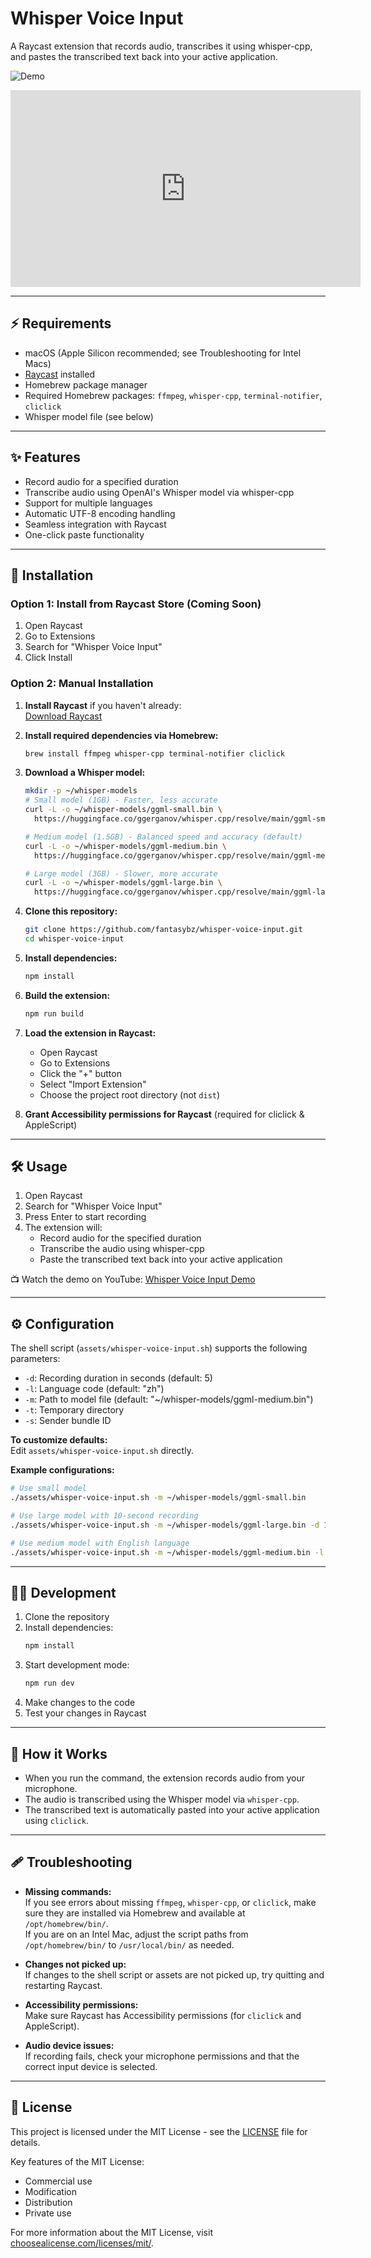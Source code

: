 # Whisper Voice Input

A Raycast extension that records audio, transcribes it using whisper-cpp, and pastes the transcribed text back into your active application.

![Demo](demo/demo.png)

<iframe width="560" height="315" src="https://www.youtube.com/embed/C_h3kMNlO6o" title="Whisper Voice Input Demo" frameborder="0" allow="accelerometer; autoplay; clipboard-write; encrypted-media; gyroscope; picture-in-picture" allowfullscreen></iframe>

---

## ⚡️ Requirements

- macOS (Apple Silicon recommended; see Troubleshooting for Intel Macs)
- [Raycast](https://www.raycast.com/) installed
- Homebrew package manager
- Required Homebrew packages: `ffmpeg`, `whisper-cpp`, `terminal-notifier`, `cliclick`
- Whisper model file (see below)

---

## ✨ Features

- Record audio for a specified duration
- Transcribe audio using OpenAI's Whisper model via whisper-cpp
- Support for multiple languages
- Automatic UTF-8 encoding handling
- Seamless integration with Raycast
- One-click paste functionality

---

## 🚀 Installation

### Option 1: Install from Raycast Store (Coming Soon)
1. Open Raycast
2. Go to Extensions
3. Search for "Whisper Voice Input"
4. Click Install

### Option 2: Manual Installation

1. **Install Raycast** if you haven't already:  
   [Download Raycast](https://www.raycast.com/)

2. **Install required dependencies via Homebrew:**
   ```bash
   brew install ffmpeg whisper-cpp terminal-notifier cliclick
   ```

3. **Download a Whisper model:**
   ```bash
   mkdir -p ~/whisper-models
   # Small model (1GB) - Faster, less accurate
   curl -L -o ~/whisper-models/ggml-small.bin \
     https://huggingface.co/ggerganov/whisper.cpp/resolve/main/ggml-small.bin

   # Medium model (1.5GB) - Balanced speed and accuracy (default)
   curl -L -o ~/whisper-models/ggml-medium.bin \
     https://huggingface.co/ggerganov/whisper.cpp/resolve/main/ggml-medium.bin

   # Large model (3GB) - Slower, more accurate
   curl -L -o ~/whisper-models/ggml-large.bin \
     https://huggingface.co/ggerganov/whisper.cpp/resolve/main/ggml-large.bin
   ```

4. **Clone this repository:**
   ```bash
   git clone https://github.com/fantasybz/whisper-voice-input.git
   cd whisper-voice-input
   ```

5. **Install dependencies:**
   ```bash
   npm install
   ```

6. **Build the extension:**
   ```bash
   npm run build
   ```

7. **Load the extension in Raycast:**
   - Open Raycast
   - Go to Extensions
   - Click the "+" button
   - Select "Import Extension"
   - Choose the project root directory (not `dist`)

8. **Grant Accessibility permissions for Raycast** (required for cliclick & AppleScript)

---

## 🛠 Usage

1. Open Raycast
2. Search for "Whisper Voice Input"
3. Press Enter to start recording
4. The extension will:
   - Record audio for the specified duration
   - Transcribe the audio using whisper-cpp
   - Paste the transcribed text back into your active application

📺 Watch the demo on YouTube: [Whisper Voice Input Demo](https://youtu.be/C_h3kMNlO6o?si=EVAk0pVZsIC5Ib0B)

---

## ⚙️ Configuration

The shell script (`assets/whisper-voice-input.sh`) supports the following parameters:
- `-d`: Recording duration in seconds (default: 5)
- `-l`: Language code (default: "zh")
- `-m`: Path to model file (default: "~/whisper-models/ggml-medium.bin")
- `-t`: Temporary directory
- `-s`: Sender bundle ID

**To customize defaults:**  
Edit `assets/whisper-voice-input.sh` directly.

**Example configurations:**
```bash
# Use small model
./assets/whisper-voice-input.sh -m ~/whisper-models/ggml-small.bin

# Use large model with 10-second recording
./assets/whisper-voice-input.sh -m ~/whisper-models/ggml-large.bin -d 10

# Use medium model with English language
./assets/whisper-voice-input.sh -m ~/whisper-models/ggml-medium.bin -l en
```

---

## 🧑‍💻 Development

1. Clone the repository
2. Install dependencies:
   ```bash
   npm install
   ```
3. Start development mode:
   ```bash
   npm run dev
   ```
4. Make changes to the code
5. Test your changes in Raycast

---

## 📝 How it Works

- When you run the command, the extension records audio from your microphone.
- The audio is transcribed using the Whisper model via `whisper-cpp`.
- The transcribed text is automatically pasted into your active application using `cliclick`.

---

## 🩹 Troubleshooting

- **Missing commands:**  
  If you see errors about missing `ffmpeg`, `whisper-cpp`, or `cliclick`, make sure they are installed via Homebrew and available at `/opt/homebrew/bin/`.  
  If you are on an Intel Mac, adjust the script paths from `/opt/homebrew/bin/` to `/usr/local/bin/` as needed.

- **Changes not picked up:**  
  If changes to the shell script or assets are not picked up, try quitting and restarting Raycast.

- **Accessibility permissions:**  
  Make sure Raycast has Accessibility permissions (for `cliclick` and AppleScript).

- **Audio device issues:**  
  If recording fails, check your microphone permissions and that the correct input device is selected.

---

## 📄 License

This project is licensed under the MIT License - see the [LICENSE](LICENSE) file for details.

Key features of the MIT License:
- Commercial use
- Modification
- Distribution
- Private use

For more information about the MIT License, visit [choosealicense.com/licenses/mit/](https://choosealicense.com/licenses/mit/). 